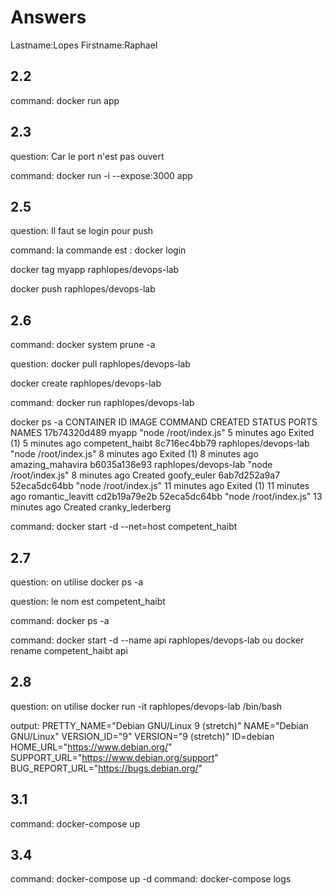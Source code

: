 # Answers

Lastname:Lopes
Firstname:Raphael

## 2.2
command: docker run app

## 2.3
question: Car le port n'est pas ouvert

command: docker run -i --expose:3000 app

## 2.5
question: Il faut se login pour push

command: la commande est : docker login

docker tag myapp raphlopes/devops-lab

docker push raphlopes/devops-lab

## 2.6
command: docker system prune -a

question: docker pull raphlopes/devops-lab

docker create raphlopes/devops-lab 

command: docker run raphlopes/devops-lab

docker ps -a
CONTAINER ID        IMAGE                  COMMAND                 CREATED             STATUS                      PORTS               NAMES
17b74320d489        myapp                  "node /root/index.js"   5 minutes ago       Exited (1) 5 minutes ago                        competent_haibt
8c716ec4bb79        raphlopes/devops-lab   "node /root/index.js"   8 minutes ago       Exited (1) 8 minutes ago                        amazing_mahavira
b6035a136e93        raphlopes/devops-lab   "node /root/index.js"   8 minutes ago       Created                                         goofy_euler
6ab7d252a9a7        52eca5dc64bb           "node /root/index.js"   11 minutes ago      Exited (1) 11 minutes ago                       romantic_leavitt
cd2b19a79e2b        52eca5dc64bb           "node /root/index.js"   13 minutes ago      Created                                         cranky_lederberg


command: docker start -d --net=host competent_haibt

## 2.7
question: on utilise docker ps -a

question: le nom est competent_haibt

command: docker ps -a

command: docker start -d --name api raphlopes/devops-lab
ou
docker rename competent_haibt api

## 2.8
question: on utilise docker run -it raphlopes/devops-lab /bin/bash

output:
PRETTY_NAME="Debian GNU/Linux 9 (stretch)"
NAME="Debian GNU/Linux"
VERSION_ID="9"
VERSION="9 (stretch)"
ID=debian
HOME_URL="https://www.debian.org/"
SUPPORT_URL="https://www.debian.org/support"
BUG_REPORT_URL="https://bugs.debian.org/"

## 3.1
command: docker-compose up

## 3.4
command: docker-compose up -d
command: docker-compose logs
